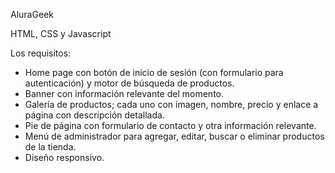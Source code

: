 AluraGeek

HTML, CSS y Javascript

Los requisitos:
- Home page con botón de inicio de sesión (con formulario para autenticación) y motor de búsqueda de productos.
- Banner con información relevante del momento.
- Galería de productos; cada uno con imagen, nombre, precio y enlace a página con descripción detallada.
- Pie de página con formulario de contacto y otra información relevante.
- Menú de administrador para agregar, editar, buscar o eliminar productos de la tienda.
- Diseño responsivo.

